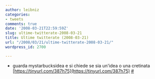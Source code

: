 ```yaml
---
author: leibniz
categories:
- tweets
comments: true
date: '2008-03-21T22:59:59Z'
slug: ultime-twitterate-2008-03-21
title: Ultime twitterate (2008-03-21)
url: "/2008/03/21/ultime-twitterate-2008-03-21/"
wordpress_id: 2700

---
```

* guarda mystarbucksidea e si chiede se sia un'idea o una cretinata [https://tinyurl.com/387h75](https://tinyurl.com/387h75) [#](https://twitter.com/leibniz/statuses/774882023)


